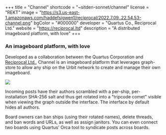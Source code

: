 +++
title = "Channel"
shortcode = "~sitden-sonnet/channel"
license = "REKT"
image = "https://s3.us-east-1.amazonaws.com/haddefsigwen1/reciprocal/2022.7.09..22.54.53-channel.png"
bgColor = "#000000"
developer = "Quartus Co., Reciprocal Ltd."
website = "https://reciprocal.ltd"
description = "A distributed imageboard platform, with love"
+++

### An imageboard platform, with love

Developed as a collaboration between the Quartus Corporation and [Reciprocal Ltd.](https://reciprocal.ltd), Channel is an imageboard platform that leverages graph-store to allow any ship on the Urbit network to create and manage their own imageboard.

![](https://s3.us-east-1.amazonaws.com/haddefsigwen1/channel/2022.7.14..05.09.33-Screen%20Shot%202022-07-13%20at%2010.09.16%20PM.png)

Incoming posts have their authors scrambled with a per-ship, per-installation SHA-256 salt and thus get rotated into a "tripcode comet" visible when viewing the graph outside the interface. The interface by default hides all authors.

Board owners can ban ships (using their rotated names), delete threads, and ban words and URLs, as well as assign janitors. You can even connect two boards using Quartus' Orca tool to syndicate posts across boards.